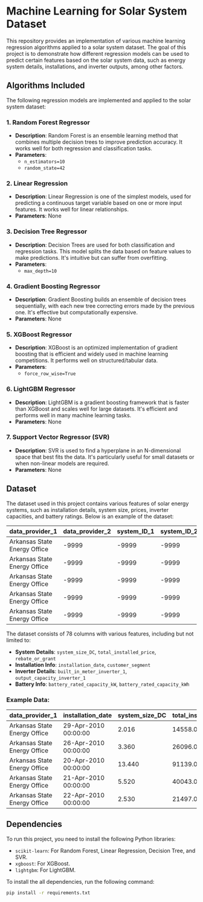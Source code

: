 # Machine Learning for Solar System Dataset

This repository provides an implementation of various machine learning regression algorithms applied to a solar system dataset. The goal of this project is to demonstrate how different regression models can be used to predict certain features based on the solar system data, such as energy system details, installations, and inverter outputs, among other factors.

## Algorithms Included

The following regression models are implemented and applied to the solar system dataset:

### 1. Random Forest Regressor
- **Description**: Random Forest is an ensemble learning method that combines multiple decision trees to improve prediction accuracy. It works well for both regression and classification tasks.
- **Parameters**:
  - `n_estimators=10`
  - `random_state=42`

### 2. Linear Regression
- **Description**: Linear Regression is one of the simplest models, used for predicting a continuous target variable based on one or more input features. It works well for linear relationships.
- **Parameters**: None

### 3. Decision Tree Regressor
- **Description**: Decision Trees are used for both classification and regression tasks. This model splits the data based on feature values to make predictions. It's intuitive but can suffer from overfitting.
- **Parameters**:
  - `max_depth=10`

### 4. Gradient Boosting Regressor
- **Description**: Gradient Boosting builds an ensemble of decision trees sequentially, with each new tree correcting errors made by the previous one. It's effective but computationally expensive.
- **Parameters**: None

### 5. XGBoost Regressor
- **Description**: XGBoost is an optimized implementation of gradient boosting that is efficient and widely used in machine learning competitions. It performs well on structured/tabular data.
- **Parameters**:
  - `force_row_wise=True`

### 6. LightGBM Regressor
- **Description**: LightGBM is a gradient boosting framework that is faster than XGBoost and scales well for large datasets. It's efficient and performs well in many machine learning tasks.
- **Parameters**: None

### 7. Support Vector Regressor (SVR)
- **Description**: SVR is used to find a hyperplane in an N-dimensional space that best fits the data. It's particularly useful for small datasets or when non-linear models are required.
- **Parameters**: None

## Dataset

The dataset used in this project contains various features of solar energy systems, such as installation details, system size, prices, inverter capacities, and battery ratings. Below is an example of the dataset:

| data_provider_1            | data_provider_2 | system_ID_1 | system_ID_2 | installation_date  | system_size_DC | total_installed_price | rebate_or_grant | customer_segment | expansion_system | ...  |
|----------------------------|-----------------|-------------|-------------|--------------------|----------------|-----------------------|-----------------|-------------------|------------------|------|
| Arkansas State Energy Office | -9999           | -9999       | -9999       | 29-Apr-2010 00:00:00 | 2.016          | 14558.0               | 0.0             | RES               | 0                | ...  |
| Arkansas State Energy Office | -9999           | -9999       | -9999       | 26-Apr-2010 00:00:00 | 3.360          | 26096.0               | 0.0             | RES               | 0                | ...  |
| Arkansas State Energy Office | -9999           | -9999       | -9999       | 20-Apr-2010 00:00:00 | 13.440         | 91139.0               | 0.0             | RES               | 0                | ...  |
| Arkansas State Energy Office | -9999           | -9999       | -9999       | 21-Apr-2010 00:00:00 | 5.520          | 40043.0               | 0.0             | RES               | 0                | ...  |
| Arkansas State Energy Office | -9999           | -9999       | -9999       | 22-Apr-2010 00:00:00 | 2.530          | 21497.0               | 0.0             | RES               | 0                | ...  |

The dataset consists of 78 columns with various features, including but not limited to:

- **System Details**: `system_size_DC`, `total_installed_price`, `rebate_or_grant`
- **Installation Info**: `installation_date`, `customer_segment`
- **Inverter Details**: `built_in_meter_inverter_1`, `output_capacity_inverter_1`
- **Battery Info**: `battery_rated_capacity_kW`, `battery_rated_capacity_kWh`

### Example Data:

| data_provider_1             | installation_date   | system_size_DC | total_installed_price | inverter_loading_ratio | battery_rated_capacity_kW | battery_rated_capacity_kWh |
|-----------------------------|---------------------|----------------|------------------------|------------------------|---------------------------|----------------------------|
| Arkansas State Energy Office | 29-Apr-2010 00:00:00 | 2.016          | 14558.0                | 1.178947               | -9999.0                   | -9999.0                    |
| Arkansas State Energy Office | 26-Apr-2010 00:00:00 | 3.360          | 26096.0                | 1.178947               | -9999.0                   | -9999.0                    |
| Arkansas State Energy Office | 20-Apr-2010 00:00:00 | 13.440         | 91139.0                | 1.178947               | -9999.0                   | -9999.0                    |
| Arkansas State Energy Office | 21-Apr-2010 00:00:00 | 5.520          | 40043.0                | 1.210526               | -9999.0                   | -9999.0                    |
| Arkansas State Energy Office | 22-Apr-2010 00:00:00 | 2.530          | 21497.0                | 1.210526               | -9999.0                   | -9999.0                    |

## Dependencies

To run this project, you need to install the following Python libraries:

- `scikit-learn`: For Random Forest, Linear Regression, Decision Tree, and SVR.
- `xgboost`: For XGBoost.
- `lightgbm`: For LightGBM.

To install the all dependencies, run the following command:

```bash
pip install -r requirements.txt
